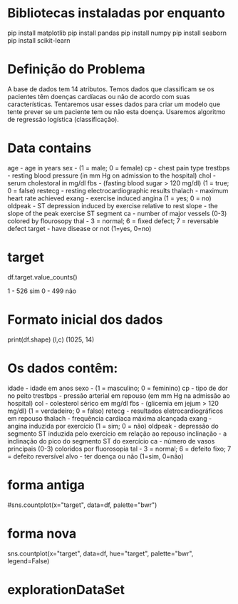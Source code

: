 
# Bibliotecas instaladas por enquanto

pip install matplotlib
pip install pandas
pip install numpy
pip install seaborn
pip install scikit-learn

#  Definição do Problema

A base de dados tem 14 atributos.
Temos dados que classificam se os pacientes têm doenças cardíacas ou não de acordo com suas características. Tentaremos usar esses dados para criar um modelo que tente prever se um paciente tem ou não esta doença.
Usaremos algoritmo de regressão logística (classificação).

# Data contains

age - age in years
sex - (1 = male; 0 = female)
cp - chest pain type
trestbps - resting blood pressure (in mm Hg on admission to the hospital)
chol - serum cholestoral in mg/dl
fbs - (fasting blood sugar > 120 mg/dl) (1 = true; 0 = false)
restecg - resting electrocardiographic results
thalach - maximum heart rate achieved
exang - exercise induced angina (1 = yes; 0 = no)
oldpeak - ST depression induced by exercise relative to rest
slope - the slope of the peak exercise ST segment
ca - number of major vessels (0-3) colored by flourosopy
thal - 3 = normal; 6 = fixed defect; 7 = reversable defect
target - have disease or not (1=yes, 0=no)

# target
df.target.value_counts()

1  -  526 sim
0  -  499 não

# Formato inicial dos dados
print(df.shape)
(l,c)
(1025, 14)

# Os dados contêm:

idade - idade em anos
sexo - (1 = masculino; 0 = feminino)
cp - tipo de dor no peito
trestbps - pressão arterial em repouso (em mm Hg na admissão ao hospital)
col - colesterol sérico em mg/dl
fbs - (glicemia em jejum > 120 mg/dl) (1 = verdadeiro; 0 = falso)
retecg - resultados eletrocardiográficos em repouso
thalach - frequência cardíaca máxima alcançada
exang - angina induzida por exercício (1 = sim; 0 = não)
oldpeak - depressão do segmento ST induzida pelo exercício em relação ao repouso
inclinação - a inclinação do pico do segmento ST do exercício
ca - número de vasos principais (0-3) coloridos por fluorosopia
tal - 3 = normal; 6 = defeito fixo; 7 = defeito reversível
alvo - ter doença ou não (1=sim, 0=não)

# forma antiga
#sns.countplot(x="target", data=df, palette="bwr")
# forma nova
sns.countplot(x="target", data=df, hue="target", palette="bwr", legend=False)
# explorationDataSet

